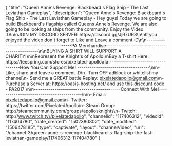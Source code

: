 {
    "title": "Queen Anne's Revenge: Blackbeard's Flag Ship - The Last Leviathan Gameplay",
    "description": "Queen Anne's Revenge: Blackbeard's Flag Ship - The Last Leviathan Gameplay - Hey guys! Today we are going to build Blackbeard's flagship called Queens Anne's Revenge. We are also going to be looking at ships from the community. Enjoy the Video :D\n\nJOIN MY DISCORD SERVER: https:\/\/discord.gg\/JjR7UR3\n\nIf you enjoyed the video don't forget to Like and Leave a comment :D\n\n-----------------------------------------PA Merchandise---------------------------------------------\n\nBUYING A SHIRT WILL SUPPORT A CHARITY!\n\nRepresent the Knight's of Apollo!\nBuy a T-shirt Here: https:\/\/teespring.com\/stores\/pixelated-apollo\n\n----------------------------------How You Can Support Me! -----------------------------------\n\n- Like, share and leave a comment :D\n- Turn OFF adblock or whitelist my channel\n- Send me a GREAT battle Replay: pixelatedapollo@gmail.com\n- Purchase a Server at: https:\/\/oasis-hosting.net\/ and use this discount code - PA2017 \n\n------------------------------------------Connect With Me!-----------------------------------------\n\n- Email: pixelatedapollo@gmail.com\n- Twitter: https:\/\/twitter.com\/PixelatedApollo\n- Steam Group:  http:\/\/steamcommunity.com\/groups\/apollosknights\n- Twitch: http:\/\/www.twitch.tv\/pixelatedapollo",
    "channelid": "117406312",
    "videoid": "117404780",
    "date_created": "1502380802",
    "date_modified": "1506478185",
    "type": "captivate",
    "layout": "channelVideo",
    "url": "\/channel-3\/queen-anne-s-revenge-blackbeard-s-flag-ship-the-last-leviathan-gameplay\/117406312-117404780"
}